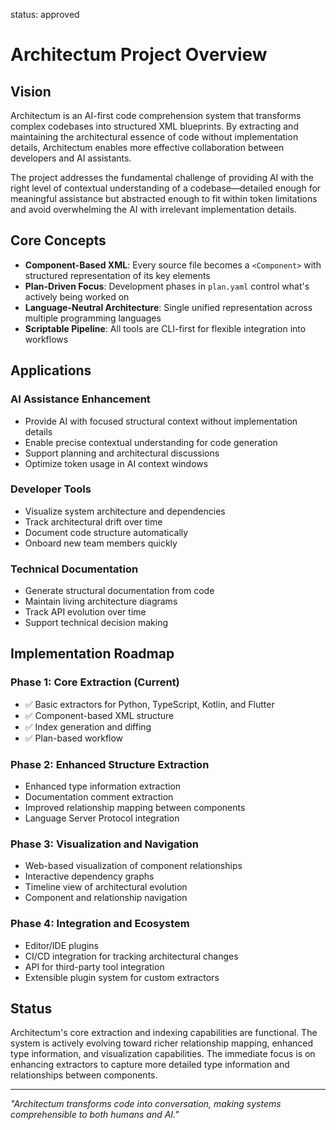 status: approved
# Architectum Project Overview

## Vision

Architectum is an AI-first code comprehension system that transforms complex codebases into structured XML blueprints. By extracting and maintaining the architectural essence of code without implementation details, Architectum enables more effective collaboration between developers and AI assistants.

The project addresses the fundamental challenge of providing AI with the right level of contextual understanding of a codebase—detailed enough for meaningful assistance but abstracted enough to fit within token limitations and avoid overwhelming the AI with irrelevant implementation details.

## Core Concepts

- **Component-Based XML**: Every source file becomes a `<Component>` with structured representation of its key elements
- **Plan-Driven Focus**: Development phases in `plan.yaml` control what's actively being worked on
- **Language-Neutral Architecture**: Single unified representation across multiple programming languages
- **Scriptable Pipeline**: All tools are CLI-first for flexible integration into workflows

## Applications

### AI Assistance Enhancement

- Provide AI with focused structural context without implementation details
- Enable precise contextual understanding for code generation
- Support planning and architectural discussions
- Optimize token usage in AI context windows

### Developer Tools

- Visualize system architecture and dependencies
- Track architectural drift over time
- Document code structure automatically
- Onboard new team members quickly

### Technical Documentation

- Generate structural documentation from code
- Maintain living architecture diagrams
- Track API evolution over time
- Support technical decision making

## Implementation Roadmap

### Phase 1: Core Extraction (Current)

- ✅ Basic extractors for Python, TypeScript, Kotlin, and Flutter
- ✅ Component-based XML structure
- ✅ Index generation and diffing
- ✅ Plan-based workflow

### Phase 2: Enhanced Structure Extraction

- Enhanced type information extraction
- Documentation comment extraction
- Improved relationship mapping between components
- Language Server Protocol integration

### Phase 3: Visualization and Navigation

- Web-based visualization of component relationships
- Interactive dependency graphs
- Timeline view of architectural evolution
- Component and relationship navigation

### Phase 4: Integration and Ecosystem

- Editor/IDE plugins
- CI/CD integration for tracking architectural changes
- API for third-party tool integration
- Extensible plugin system for custom extractors

## Status

Architectum's core extraction and indexing capabilities are functional. The system is actively evolving toward richer relationship mapping, enhanced type information, and visualization capabilities. The immediate focus is on enhancing extractors to capture more detailed type information and relationships between components.

---

_"Architectum transforms code into conversation, making systems comprehensible to both humans and AI."_
